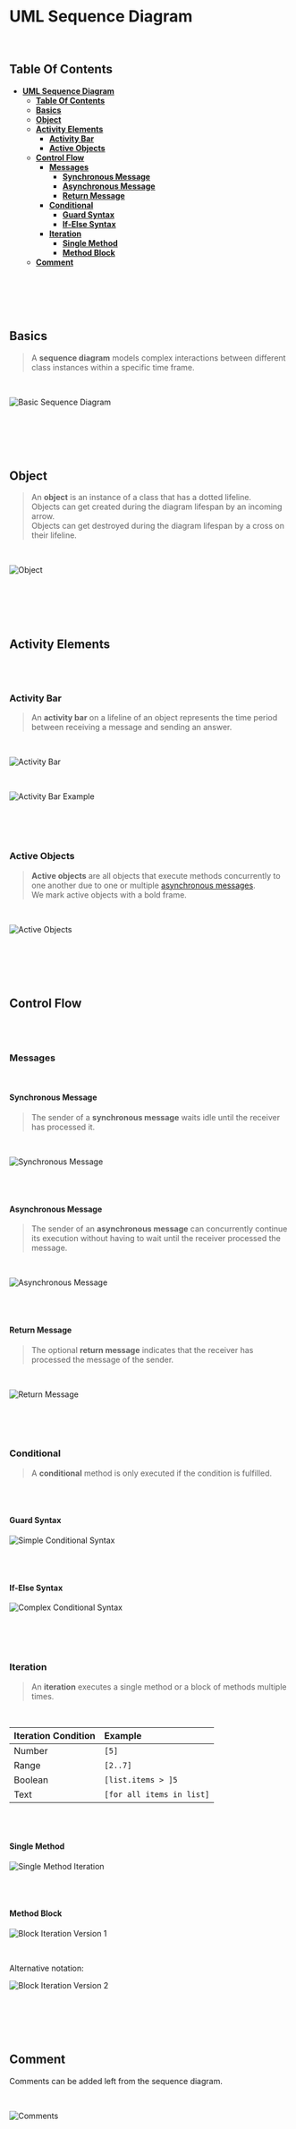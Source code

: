 # **UML Sequence Diagram**
<br>

## **Table Of Contents**

- [**UML Sequence Diagram**](#uml-sequence-diagram)
  - [**Table Of Contents**](#table-of-contents)
  - [**Basics**](#basics)
  - [**Object**](#object)
  - [**Activity Elements**](#activity-elements)
    - [**Activity Bar**](#activity-bar)
    - [**Active Objects**](#active-objects)
  - [**Control Flow**](#control-flow)
    - [**Messages**](#messages)
      - [**Synchronous Message**](#synchronous-message)
      - [**Asynchronous Message**](#asynchronous-message)
      - [**Return Message**](#return-message)
    - [**Conditional**](#conditional)
      - [**Guard Syntax**](#guard-syntax)
      - [**If-Else Syntax**](#if-else-syntax)
    - [**Iteration**](#iteration)
      - [**Single Method**](#single-method)
      - [**Method Block**](#method-block)
  - [**Comment**](#comment)

<br>
<br>
<br>
<br>

## **Basics**

> A **sequence diagram** models complex interactions between different class instances within a specific time frame.

<br>

![Basic Sequence Diagram](./pictures/sequenceDiagram/uml_sequence_diagram_basic_example.svg)

<br>
<br>
<br>
<br>

## **Object**

> An **object** is an instance of a class that has a dotted lifeline.  
> Objects can get created during the diagram lifespan by an incoming arrow.  
> Objects can get destroyed during the diagram lifespan by a cross on their lifeline.

<br>

![Object](./pictures/sequenceDiagram/uml_sequence_diagram_object.svg)

<br>
<br>
<br>
<br>

## **Activity Elements**
<br>
<br>

### **Activity Bar**

> An **activity bar** on a lifeline of an object represents the time period between receiving a message and sending an answer.

<br>

![Activity Bar](./pictures/sequenceDiagram/uml_sequence_diagram_activity_bar.svg)

<br>

![Activity Bar Example](./pictures/sequenceDiagram/uml_sequence_diagram_activity_bar_example.svg)

<br>
<br>
<br>

### **Active Objects**

> **Active objects** are all objects that execute methods concurrently to one another due to one or multiple [asynchronous messages](#asynchronous-message).  
> We mark active objects with a bold frame.

<br>

![Active Objects](./pictures/sequenceDiagram/uml_sequence_diagram_activity_object.svg)

<br>
<br>
<br>
<br>

## **Control Flow**
<br>
<br>

### **Messages**
<br>

#### **Synchronous Message**

> The sender of a **synchronous message** waits idle until the receiver has processed it.

<br>

![Synchronous Message](./pictures/sequenceDiagram/uml_sequence_diagram_synchronous_message.svg)

<br>
<br>

#### **Asynchronous Message**

> The sender of an **asynchronous message** can concurrently continue its execution without having to wait until the receiver processed the message.

<br>

![Asynchronous Message](./pictures/sequenceDiagram/uml_sequence_diagram_asynchronous_message.svg)

<br>
<br>

#### **Return Message**

> The optional **return message** indicates that the receiver has processed the message of the sender.

<br>

![Return Message](./pictures/sequenceDiagram/uml_sequence_diagram_return_message.svg)

<br>
<br>
<br>

### **Conditional**

> A **conditional** method is only executed if the condition is fulfilled.

<br>
<br>

#### **Guard Syntax**

![Simple Conditional Syntax](./pictures/sequenceDiagram/uml_sequence_diagram_conditional_syntax1.svg)

<br>
<br>

#### **If-Else Syntax**

![Complex Conditional Syntax](./pictures/sequenceDiagram/uml_sequence_diagram_conditional_syntax2.svg)

<br>
<br>
<br>

### **Iteration**

> An **iteration** executes a single method or a block of methods multiple times.

<br>

|Iteration Condition |Example                   |
|:-------------------|:-------------------------|
|Number              |`[5]`                     |
|Range               |`[2..7]`                  |
|Boolean             |`[list.items > ]5`        |
|Text                |`[for all items in list]` |

<br>
<br>

#### **Single Method**

![Single Method Iteration](./pictures/sequenceDiagram/uml_sequence_diagram_iteration_single_method.svg)

<br>
<br>

#### **Method Block**

![Block Iteration Version 1](./pictures/sequenceDiagram/uml_sequence_diagram_iteration_block_example1.svg)

<br>

Alternative notation:

![Block Iteration Version 2](./pictures/sequenceDiagram/uml_sequence_diagram_iteration_block_example2.svg)

<br>
<br>
<br>
<br>

## **Comment**

Comments can be added left from the sequence diagram.

<br>

![Comments](./pictures/sequenceDiagram/uml_sequence_diagram_comment.svg)
